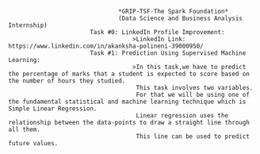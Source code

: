                                    *GRIP-TSF-The Spark Foundation*
                                   (Data Science and Business Analysis Internship)
                           Task #0: LinkedIn Profile Improvement:
                                       >LinkedIn Link: https://www.linkedin.com/in/akanksha-polineni-39000950/
                           Task #1: Prediction Using Supervised Machine Learning:
                                       >In this task,we have to predict the percentage of marks that a student is expected to score based on the number of hours they studied.
                                        This task involves two variables.
                                        For that we will be using one of the fundamental statistical and machine learning technique which is Simple Linear Regression.
                                        Linear regression uses the relationship between the data-points to draw a straight line through all them.
                                        This line can be used to predict future values.

